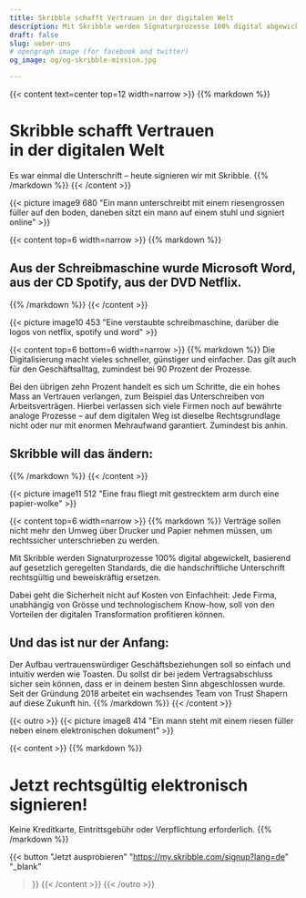```yaml
---
title: Skribble schafft Vertrauen in der digitalen Welt
description: Mit Skribble werden Signaturprozesse 100% digital abgewickelt, basierend auf der qualifizierten elektronischen Signatur “QES” - die e-Unterschrift, die vor Schweizer und EU Gesetz der handschriftlichen Unterschrift gleichgestellt ist.
draft: false
slug: ueber-uns
# opengraph image (for facebook and twitter)
og_image: og/og-skribble-mission.jpg

---
```


{{< content text=center top=12 width=narrow >}}
{{% markdown %}}
# Skribble schafft Vertrauen <br class="hide-for-mobile">in der digitalen Welt
Es war einmal die Unterschrift &ndash; heute signieren wir mit Skribble.
{{% /markdown %}}
{{< /content >}}

{{< picture image9 680 "Ein mann unterschreibt mit einem riesengrossen füller auf den boden, daneben sitzt ein mann auf einem stuhl und signiert online" >}}

{{< content top=6 width=narrow >}}
{{% markdown %}}
## Aus der Schreibmaschine wurde Microsoft Word, aus der CD Spotify, aus der DVD Netflix.
{{% /markdown %}}
{{< /content >}}

{{< picture image10 453 "Eine verstaubte schreibmaschine, darüber die logos von netflix, spotify und word" >}}

{{< content top=6 bottom=6 width=narrow >}}
{{% markdown %}}
Die Digitalisierung macht vieles schneller, günstiger und einfacher. Das gilt auch für den Geschäftsalltag, zumindest bei 90 Prozent der Prozesse.

Bei den übrigen zehn Prozent handelt es sich um Schritte, die ein hohes Mass an Vertrauen verlangen, zum Beispiel das Unterschreiben von Arbeitsverträgen. Hierbei verlassen sich viele Firmen noch auf bewährte analoge Prozesse &ndash; auf dem digitalen Weg ist dieselbe Rechtsgrundlage nicht oder nur mit enormen Mehraufwand garantiert. Zumindest bis anhin.

## Skribble will das ändern:
{{% /markdown %}}
{{< /content >}}

{{< picture image11 512 "Eine frau fliegt mit gestrecktem arm durch eine papier-wolke" >}}

{{< content top=6 width=narrow >}}
{{% markdown %}}
Verträge sollen nicht mehr den Umweg über Drucker und Papier nehmen müssen, um rechtssicher unterschrieben zu werden.

Mit Skribble werden Signaturprozesse 100% digital abgewickelt, basierend auf gesetzlich geregelten Standards, die die handschriftliche Unterschrift rechtsgültig und beweiskräftig ersetzen.

Dabei geht die Sicherheit nicht auf Kosten von Einfachheit: Jede Firma, unabhängig von Grösse und technologischem Know-how, soll von den Vorteilen der digitalen Transformation profitieren können.

## Und das ist nur der Anfang:
Der Aufbau vertrauenswürdiger Geschäftsbeziehungen soll so einfach und intuitiv werden wie Toasten. Du sollst dir bei jedem Vertragsabschluss sicher sein können, dass er in deinem besten Sinn abgeschlossen wurde. Seit der Gründung 2018 arbeitet ein wachsendes Team von Trust Shapern auf diese Zukunft hin.
{{% /markdown %}}
{{< /content >}}

[//]: # (--------------------------------------------------------------------------------------------------------------)

{{< outro >}}
{{< picture image8 414 "Ein mann steht mit einem riesen füller neben einem elektronischen dokument" >}}

{{< content >}}
{{% markdown %}}
# Jetzt rechtsgültig elektronisch signieren!
Keine Kreditkarte, Eintrittsgebühr oder
Verpflichtung erforderlich.
{{% /markdown %}}

{{< button
  "Jetzt ausprobieren"
  "https://my.skribble.com/signup?lang=de"
  "_blank"
>}}
{{< /content >}}
{{< /outro >}}